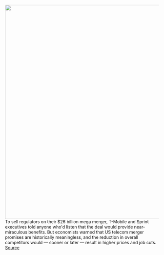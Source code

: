 <img src='https://cdn.vox-cdn.com/thumbor/BBWnx8UbwX9fz30lJeh8YKIKhCM=/0x0:2040x1360/1200x800/filters:focal(857x517:1183x843)/cdn.vox-cdn.com/uploads/chorus_image/image/69610251/acastro_200804_1777_dish_0001.0.0.jpg' width='700px' /><br/>
To sell regulators on their $26 billion mega merger, T-Mobile and Sprint executives told anyone who'd listen that the deal would provide near-miraculous benefits. But economists warned that US telecom merger promises are historically meaningless, and the reduction in overall competitors would — sooner or later — result in higher prices and job cuts.
<a href='https://www.theverge.com/2021/7/21/22585761/dish-t-mobile-att-sprint-competition-editorial'> Source <a/>